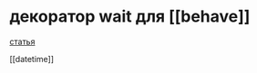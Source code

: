 # декоратор wait для [[behave]]

[статья](https://stackoverflow.com/questions/62060041/how-to-add-wait-sleep-decorator-to-steps-functions-behave)

[[datetime]]
